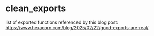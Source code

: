 # clean_exports
list of exported functions referenced by this blog post: https://www.hexacorn.com/blog/2025/02/22/good-exports-are-real/
